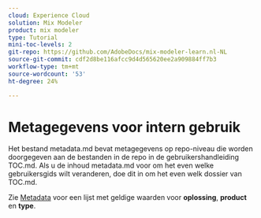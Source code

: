 ```yaml
---
cloud: Experience Cloud
solution: Mix Modeler
product: mix modeler
type: Tutorial
mini-toc-levels: 2
git-repo: https://github.com/AdobeDocs/mix-modeler-learn.nl-NL
source-git-commit: cdf2d8be116afcc9d4d565620ee2a909884ff7b3
workflow-type: tm+mt
source-wordcount: '53'
ht-degree: 24%

---
```



# Metagegevens voor intern gebruik

Het bestand metadata.md bevat metagegevens op repo-niveau die worden doorgegeven aan de bestanden in de repo in de gebruikershandleiding TOC.md. Als u de inhoud metadata.md voor om het even welke gebruikersgids wilt veranderen, doe dit in om het even welk dossier van TOC.md.

Zie [Metadata](https://experienceleague.adobe.com/docs/authoring-guide-exl/using/editing/user-guide-setup/metadata.html) voor een lijst met geldige waarden voor **oplossing**, **product** en **type**.
